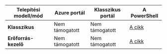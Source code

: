 | **Telepítési modell/mód** | **Azure portál** | **Klasszikus portál** | **A PowerShell** |
|---|---|---|---|
| **Klasszikus** | Nem támogatott | Nem támogatott| [A cikk](../articles/vpn-gateway/vpn-gateway-about-forced-tunneling.md) | 
| **Erőforrás-kezelő** | Nem támogatott | Nem támogatott | [A cikk](../articles/vpn-gateway/vpn-gateway-forced-tunneling-rm.md)  |